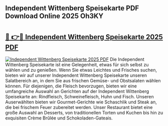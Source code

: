 ## Independent Wittenberg Speisekarte PDF Download Online 2025 Oh3KY

# <h2><a href="http://gc8m2u.nevu.top/?p=Independent+Wittenberg+Speisekarte">🔗 👉🔴 Independent Wittenberg Speisekarte 2025 PDF</a></h2>

[![Independent Wittenberg Speisekarte 2025 PDF](https://i.imgur.com/dBaPXMq.png)](http://gc8m2u.nevu.top/?p=Independent+Wittenberg+Speisekarte)
Die Independent Wittenberg Speisekarte ist eine Gelegenheit, etwas für sich selbst zu wählen und zu genießen. Wenn Sie etwas Leichtes und Frisches suchen, bieten wir auf unserer Independent Wittenberg Speisekarte unseren Salatbereich an, in dem Sie aus frischen Gemüse- und Obstsalaten wählen können. Für diejenigen, die Fleisch bevorzugen, bieten wir eine umfangreiche Auswahl an Gerichten auf der Independent Wittenberg Speisekarte an: Rindfleisch, Schweinefleisch, Huhn und Fisch. Unseren Auserwählten bieten wir Gourmet-Gerichte wie Schaschlik und Steak an, die bei frischem Feuer zubereitet werden. Unser Restaurant bietet eine große Auswahl an Desserts, von traditionellen Torten und Kuchen bis hin zu exquisiten Crème Brûlée und Schokoladen-Gateais.
